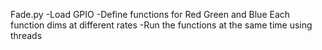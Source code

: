 Fade.py
-Load GPIO
-Define functions for Red Green and Blue
    Each function dims at different rates
-Run the functions at the same time using threads
